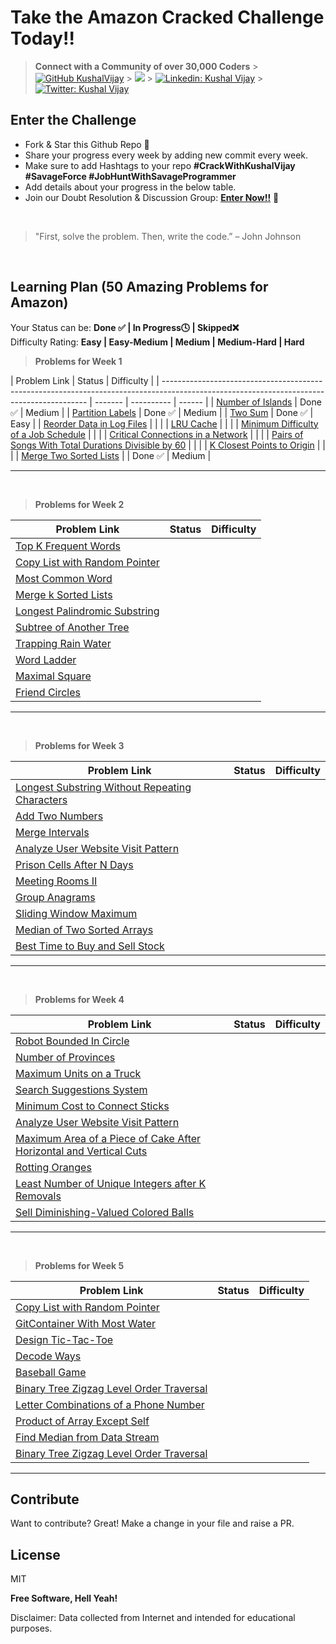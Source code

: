 # Take the Amazon Cracked Challenge Today!!

> **Connect with a Community of over 30,000 Coders** > [![GitHub KushalVijay](https://img.shields.io/github/followers/KushalVijay?label=follow&style=social)](https://github.com/KushalVijay) > ![](https://img.shields.io/youtube/channel/subscribers/UCOZMPD9TMk0C4yipWBaPZ7w?label=Follow%20Savage%20Programmer&style=social) > [![Linkedin: Kushal Vijay](https://img.shields.io/badge/-Kushal%20Vijay-blue?style=flat-square&logo=Linkedin&logoColor=white&link=https://www.linkedin.com/in/kushaalvijay/)](https://www.linkedin.com/in/kushalvijay/) > [![Twitter: Kushal Vijay](https://img.shields.io/twitter/follow/KushalVijay_?style=social)](https://twitter.com/KushalVijay_)

## Enter the Challenge

- Fork & Star this Github Repo 🌟
- Share your progress every week by adding new commit every week.
- Make sure to add Hashtags to your repo **#CrackWithKushalVijay #SavageForce #JobHuntWithSavageProgrammer**
- Add details about your progress in the below table.
- Join our Doubt Resolution & Discussion Group: [**Enter Now!!**](https://t.me/vijaykushal) 👀

<br />

> "First, solve the problem. Then, write the code.” – John Johnson

<br/>

## Learning Plan (50 Amazing Problems for Amazon)

Your Status can be: **Done ✅ | In Progress🕓 | Skipped❌**
<br>
Difficulty Rating: **Easy | Easy-Medium | Medium | Medium-Hard | Hard**

> **Problems for Week 1**

| Problem Link                                                                                                                              | Status  | Difficulty |
| ----------------------------------------------------------------------------------------------------------------------------------------- | ------- | ---------- | ------ |
| [Number of Islands](https://leetcode.com/problems/number-of-islands/)                                                                     | Done ✅ | Medium     |
| [Partition Labels](https://leetcode.com/problems/partition-labels/)                                                                       | Done ✅ | Medium     |
| [Two Sum](https://leetcode.com/problems/two-sum/)                                                                                         | Done ✅ | Easy       |
| [Reorder Data in Log Files](https://leetcode.com/problems/reorder-data-in-log-files/)                                                     |         |            |
| [LRU Cache](https://leetcode.com/problems/lru-cache/)                                                                                     |         |            |
| [Minimum Difficulty of a Job Schedule](https://leetcode.com/problems/minimum-difficulty-of-a-job-schedule/)                               |         |            |
| [Critical Connections in a Network](https://leetcode.com/problems/critical-connections-in-a-network/)                                     |         |            |
| [Pairs of Songs With Total Durations Divisible by 60](https://leetcode.com/problems/pairs-of-songs-with-total-durations-divisible-by-60/) |         |            |
| [K Closest Points to Origin](https://leetcode.com/problems/k-closest-points-to-origin/)                                                   |         |            |
| [Merge Two Sorted Lists](https://leetcode.com/problems/merge-two-sorted-lists/)                                                           |         | Done ✅    | Medium |

---

<br>

> **Problems for Week 2**

| Problem Link                                                                                  | Status | Difficulty |
| --------------------------------------------------------------------------------------------- | ------ | ---------- |
| [Top K Frequent Words](https://leetcode.com/problems/top-k-frequent-words/)                   |        |            |
| [Copy List with Random Pointer](https://leetcode.com/problems/copy-list-with-random-pointer/) |        |            |
| [Most Common Word](https://leetcode.com/problems/most-common-word/)                           |        |            |
| [Merge k Sorted Lists](https://leetcode.com/problems/merge-k-sorted-lists/)                   |        |            |
| [Longest Palindromic Substring](https://leetcode.com/problems/longest-palindromic-substring/) |        |            |
| [Subtree of Another Tree](https://leetcode.com/problems/subtree-of-another-tree/)             |        |            |
| [Trapping Rain Water](https://leetcode.com/problems/trapping-rain-water/)                     |        |            |
| [Word Ladder](https://leetcode.com/problems/word-ladder/)                                     |        |            |
| [Maximal Square](https://leetcode.com/problems/maximal-square/)                               |        |            |
| [Friend Circles](https://leetcode.com/problems/friend-circles/)                               |        |            |

---

<br>

> **Problems for Week 3**

| Problem Link                                                                                                                    | Status | Difficulty |
| ------------------------------------------------------------------------------------------------------------------------------- | ------ | ---------- |
| [Longest Substring Without Repeating Characters](https://leetcode.com/problems/longest-substring-without-repeating-characters/) |        |            |
| [Add Two Numbers](https://leetcode.com/problems/add-two-numbers/)                                                               |        |            |
| [Merge Intervals](https://leetcode.com/problems/merge-intervals/)                                                               |        |            |
| [Analyze User Website Visit Pattern](https://leetcode.com/problems/analyze-user-website-visit-pattern/)                         |        |            |
| [Prison Cells After N Days](https://leetcode.com/problems/prison-cells-after-n-days/)                                           |        |            |
| [Meeting Rooms II](https://leetcode.com/problems/meeting-rooms-ii/)                                                             |        |            |
| [Group Anagrams](https://leetcode.com/problems/group-anagrams/)                                                                 |        |            |
| [Sliding Window Maximum](https://leetcode.com/problems/sliding-window-maximum/)                                                 |        |            |
| [Median of Two Sorted Arrays](https://leetcode.com/problems/median-of-two-sorted-arrays/)                                       |        |            |
| [Best Time to Buy and Sell Stock](https://leetcode.com/problems/best-time-to-buy-and-sell-stock/)                               |        |            |

---

<br>

> **Problems for Week 4**

| Problem Link                                                                                                                                                             | Status | Difficulty |
| ------------------------------------------------------------------------------------------------------------------------------------------------------------------------ | ------ | ---------- |
| [Robot Bounded In Circle](https://leetcode.com/problems/robot-bounded-in-circle/)                                                                                        |        |            |
| [Number of Provinces ](https://leetcode.com/problems/number-of-provinces/)                                                                                               |        |            |
| [Maximum Units on a Truck](https://leetcode.com/problems/maximum-units-on-a-truck/)                                                                                      |        |            |
| [Search Suggestions System](https://leetcode.com/problems/search-suggestions-system/)                                                                                    |        |            |
| [Minimum Cost to Connect Sticks ](https://leetcode.com/problems/minimum-cost-to-connect-sticks/)                                                                         |        |            |
| [Analyze User Website Visit Pattern](https://leetcode.com/problems/analyze-user-website-visit-pattern/)                                                                  |        |            |
| [Maximum Area of a Piece of Cake After Horizontal and Vertical Cuts ](https://leetcode.com/problems/maximum-area-of-a-piece-of-cake-after-horizontal-and-vertical-cuts/) |        |            |
| [Rotting Oranges](https://leetcode.com/problems/rotting-oranges/)                                                                                                        |        |            |
| [Least Number of Unique Integers after K Removals ](https://leetcode.com/problems/least-number-of-unique-integers-after-k-removals/)                                     |        |            |
| [Sell Diminishing-Valued Colored Balls](https://leetcode.com/problems/sell-diminishing-valued-colored-balls/)                                                            |        |            |

---

<br>

> **Problems for Week 5**

| Problem Link                                                                                                        | Status | Difficulty |
| ------------------------------------------------------------------------------------------------------------------- | ------ | ---------- |
| [Copy List with Random Pointer](https://leetcode.com/problems/copy-list-with-random-pointer/)                       |        |            |
| [GitContainer With Most Water](https://leetcode.com/problems/container-with-most-water/)                            |        |            |
| [Design Tic-Tac-Toe](https://leetcode.com/problems/design-tic-tac-toe/)                                             |        |            |
| [Decode Ways](https://leetcode.com/problems/decode-ways/)                                                           |        |            |
| [Baseball Game](https://leetcode.com/problems/baseball-game/)                                                       |        |            |
| [Binary Tree Zigzag Level Order Traversal](https://leetcode.com/problems/binary-tree-zigzag-level-order-traversal/) |        |            |
| [Letter Combinations of a Phone Number](https://leetcode.com/problems/letter-combinations-of-a-phone-number/)       |        |            |
| [Product of Array Except Self](https://leetcode.com/problems/product-of-array-except-self/)                         |        |            |
| [Find Median from Data Stream](https://leetcode.com/problems/find-median-from-data-stream/)                         |        |            |
| [Binary Tree Zigzag Level Order Traversal](https://leetcode.com/problems/binary-tree-zigzag-level-order-traversal/) |        |            |

---

## Contribute

Want to contribute? Great!
Make a change in your file and raise a PR.

## License

MIT

**Free Software, Hell Yeah!**

Disclaimer: Data collected from Internet and intended for educational purposes.
